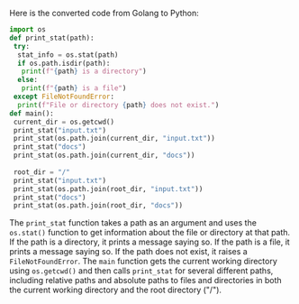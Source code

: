 Here is the converted code from Golang to Python:
```python
import os
def print_stat(path):
 try:
  stat_info = os.stat(path)
  if os.path.isdir(path):
   print(f"{path} is a directory")
  else:
   print(f"{path} is a file")
 except FileNotFoundError:
  print(f"File or directory {path} does not exist.")
def main():
 current_dir = os.getcwd()
 print_stat("input.txt")
 print_stat(os.path.join(current_dir, "input.txt"))
 print_stat("docs")
 print_stat(os.path.join(current_dir, "docs"))
 
 root_dir = "/"
 print_stat("input.txt")
 print_stat(os.path.join(root_dir, "input.txt"))
 print_stat("docs")
 print_stat(os.path.join(root_dir, "docs"))
```
The `print_stat` function takes a path as an argument and uses the `os.stat()` function to get information about the file or directory at that path. If the path is a directory, it prints a message saying so. If the path is a file, it prints a message saying so. If the path does not exist, it raises a `FileNotFoundError`.
The `main` function gets the current working directory using `os.getcwd()` and then calls `print_stat` for several different paths, including relative paths and absolute paths to files and directories in both the current working directory and the root directory ("/").

